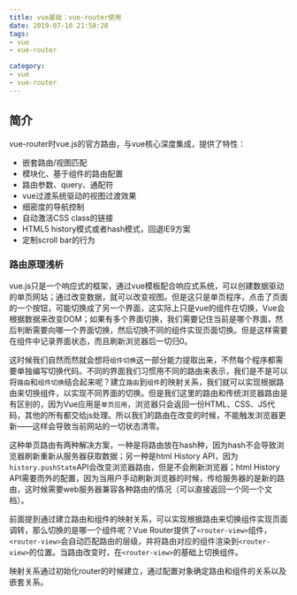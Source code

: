 ```yaml
---
title: vue基础：vue-router使用
date: 2019-07-10 21:50:28
tags:
- vue
- vue-router

category:
- vue
- vue-router
---
```


## 简介
vue-router时vue.js的官方路由，与vue核心深度集成，提供了特性：
* 嵌套路由/视图匹配
* 模块化、基于组件的路由配置
* 路由参数、query、通配符
* vue过渡系统驱动的视图过渡效果
* 细密度的导航控制
* 自动激活CSS class的链接
* HTML5 history模式或者hash模式，回退IE9方案
* 定制scroll bar的行为

### 路由原理浅析
vue.js只是一个响应式的框架，通过vue模板配合响应式系统，可以创建数据驱动的单页网站；通过改变数据，就可以改变视图。但是这只是单页程序，点击了页面的一个按钮，可能切换成了另一个界面，这实际上只是vue的组件在切换，Vue会根据数据来改变DOM；如果有多个界面切换，我们需要记住当前是哪个界面，然后判断需要向哪一个界面切换，然后切换不同的组件实现页面切换。但是这样需要在组件中记录界面状态，而且刷新浏览器后一切归0。

这时候我们自然而然就会想将`组件切换`这一部分能力提取出来，不然每个程序都需要单独编写切换代码。不同的界面我们习惯用不同的路由来表示，我们是不是可以将`路由`和`组件切换`结合起来呢？建立`路由`到`组件`的映射关系，我们就可以实现根据路由来切换组件，以实现不同界面的切换。但是我们这里的路由和传统浏览器路由是有区别的，因为Vue应用是`单页应用`，浏览器只会返回一份HTML、CSS、JS代码，其他的所有都交给js处理。所以我们的路由在改变的时候，不能触发浏览器更新——这样会导致当前网站的一切状态清零。

这种单页路由有两种解决方案，一种是将路由放在hash种，因为hash不会导致浏览器刷新重新从服务器获取数据；另一种是html History API，因为`history.pushState`API会改变浏览器路由，但是不会刷新浏览器；html History API需要而外的配置，因为当用户手动刷新浏览器的时候，传给服务器的是新的路由，这时候需要web服务器兼容各种路由的情况（可以直接返回一个同一个文档）。

前面提到通过建立路由和组件的映射关系，可以实现根据路由来切换组件实现页面调转，那么切换的是哪一个组件呢？Vue Router提供了`<router-view>`组件，`<router-view>`会自动匹配路由的层级，并将路由对应的组件渲染到`<router-view>`的位置。当路由改变时，在`<router-view>`的基础上切换组件。

映射关系通过初始化router的时候建立，通过配置对象确定路由和组件的关系以及嵌套关系。
